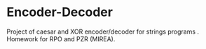 # Encoder-Decoder
Project of caesar and XOR encoder/decoder for strings programs . Homework for RPO and PZR (MIREA).
